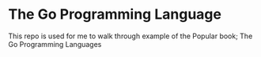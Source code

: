 # The Go Programming Language

This repo is used for me to walk through example of the Popular book; The Go Programming Languages
